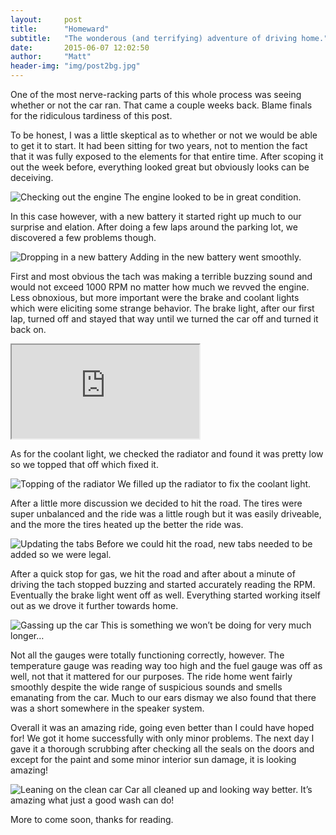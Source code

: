```yaml
---
layout:     post
title:      "Homeward"
subtitle:   "The wonderous (and terrifying) adventure of driving home."
date:       2015-06-07 12:02:50
author:     "Matt"
header-img: "img/post2bg.jpg"
---
```


<p>One of the most nerve-racking parts of this whole process was seeing whether or not the car ran. That came a couple weeks back. Blame finals for the ridiculous tardiness of this post.</p>
<p>To be honest, I was a little skeptical as to whether or not we would be able to get it to start. It had been sitting for two years, not to mention the fact that it was fully exposed to the elements for that entire time. After scoping it out the week before, everything looked great but obviously looks can be deceiving.</p>

<img src="{{ site.baseurl }}/img/post2-1.jpg" alt="Checking out the engine">
<span class="caption text-muted">The engine looked to be in great condition.</span>

<p>In this case however, with a new battery it started right up much to our surprise and elation. After doing a few laps around the parking lot, we discovered a few problems though.</p>

<img src="{{ site.baseurl }}/img/post2-2.jpg" alt="Dropping in a new battery">
<span class="caption text-muted">Adding in the new battery went smoothly.</span>

<p>First and most obvious the tach was making a terrible buzzing sound and would not exceed 1000 RPM no matter how much we revved the engine. Less obnoxious, but more important were the brake and coolant lights which were eliciting some strange behavior. The brake light, after our first lap, turned off and stayed that way until we turned the car off and turned it back on.</p>

<div class="embed-responsive embed-responsive-16by9"> <iframe class="embed-responsive-item" src="https://www.youtube.com/embed/sVsnr6nkagg"></iframe></div>

<p>As for the coolant light, we checked the radiator and found it was pretty low so we topped that off which fixed it.</p>

<img src="{{ site.baseurl }}/img/post2-3.jpg" alt="Topping of the radiator">
<span class="caption text-muted">We filled up the radiator to fix the coolant light.</span>

<p>After a little more discussion we decided to hit the road. The tires were super unbalanced and the ride was a little rough but it was easily driveable, and the more the tires heated up the better the ride was.</p>
<img src="{{ site.baseurl }}/img/post2-4.jpg" alt="Updating the tabs">
<span class="caption text-muted">Before we could hit the road, new tabs needed to be added so we were legal.</span>

<p>After a quick stop for gas, we hit the road and after about a minute of driving the tach stopped buzzing and started accurately reading the RPM. Eventually the brake light went off as well. Everything started working itself out as we drove it further towards home.</p>

<img src="{{ site.baseurl }}/img/post2-5.jpg" alt="Gassing up the car">
<span class="caption text-muted">This is something we won’t be doing for very much longer…</span>

<p>Not all the gauges were totally functioning correctly, however. The temperature gauge was reading way too high and the fuel gauge was off as well, not that it mattered for our purposes. The ride home went fairly smoothly despite the wide range of suspicious sounds and smells emanating from the car. Much to our ears dismay we also found that there was a short somewhere in the speaker system.</p>
<p>Overall it was an amazing ride, going even better than I could have hoped for! We got it home successfully with only minor problems. The next day I gave it a thorough scrubbing after checking all the seals on the doors and except for the paint and some minor interior sun damage, it is looking amazing!</p>
<img src="{{ site.baseurl }}/img/post2-6.jpg" alt="Leaning on the clean car">
<span class="caption text-muted">Car all cleaned up and looking way better. It’s amazing what just a good wash can do!</span>

<p>More to come soon, thanks for reading.</p>